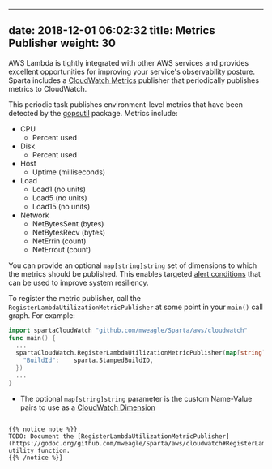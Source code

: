 
---
date: 2018-12-01 06:02:32
title: Metrics Publisher
weight: 30
---

AWS Lambda is tightly integrated with other AWS services and provides excellent
opportunities for improving your service's observability posture. Sparta includes
a [CloudWatch Metrics](https://docs.aws.amazon.com/AmazonCloudWatch/latest/monitoring/working_with_metrics.html)
publisher that periodically publishes metrics to CloudWatch.

This periodic task publishes environment-level metrics that have been
detected by the [gopsutil](https://github.com/shirou/gopsutil) package. Metrics include:

- CPU
  - Percent used
- Disk
  - Percent used
- Host
  - Uptime (milliseconds)
- Load
  - Load1 (no units)
  - Load5 (no units)
  - Load15 (no units)
- Network
  - NetBytesSent (bytes)
  - NetBytesRecv (bytes)
  - NetErrin (count)
  - NetErrout (count)

You can provide an optional `map[string]string` set of dimensions to which the metrics
should be published. This enables targeted [alert conditions](https://docs.aws.amazon.com/AmazonCloudWatch/latest/monitoring/Create-alarm-on-metric-math-expression.html)
that can be used to improve system resiliency.

To register the metric publisher, call the `RegisterLambdaUtilizationMetricPublisher` at some
point in your `main()` call graph. For example:

```go
import spartaCloudWatch "github.com/mweagle/Sparta/aws/cloudwatch"
func main() {
  ...
  spartaCloudWatch.RegisterLambdaUtilizationMetricPublisher(map[string]string{
    "BuildId":    sparta.StampedBuildID,
  })
  ...
}
```
- The optional `map[string]string` parameter is the custom Name-Value pairs to use as a [CloudWatch Dimension](https://docs.aws.amazon.com/AmazonCloudWatch/latest/monitoring/cloudwatch_concepts.html#Dimension)
```

{{% notice note %}}
TODO: Document the [RegisterLambdaUtilizationMetricPublisher](https://godoc.org/github.com/mweagle/Sparta/aws/cloudwatch#RegisterLambdaUtilizationMetricPublisher) utility function.
{{% /notice %}}